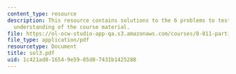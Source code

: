 ```yaml
---
content_type: resource
description: This resource contains solutions to the 6 problems to test the student's
  understanding of the course material.
file: https://ol-ocw-studio-app-qa.s3.amazonaws.com/courses/8-811-particle-physics-ii-fall-2005/1c421ad016549e5985d07431b1425288_sol3.pdf
file_type: application/pdf
resourcetype: Document
title: sol3.pdf
uid: 1c421ad0-1654-9e59-85d0-7431b1425288
---
```

